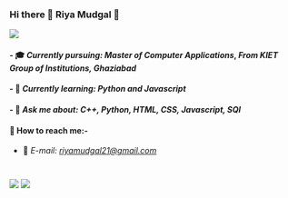 ### Hi there 👋 Riya Mudgal :girl:


![](https://komarev.com/ghpvc/?username=riyamudgal&color=yellow)
#### - 🎓 *Currently pursuing: Master of Computer Applications*, *From KIET Group of Institutions, Ghaziabad*
#### - 🌱 *Currently learning:* *Python and Javascript*
#### - 💬 *Ask me about:* *C++, Python, HTML, CSS, Javascript, SQl*

#### :satellite: How to reach me:-
- :e-mail: *E-mail:* *riyamudgal21@gmail.com*

#


<img align ="center" src ="https://github-readme-stats.vercel.app/api?username=riyamudgal&theme=blue-green&show_icons=true" />


<img align ="center" src="https://github-readme-streak-stats.herokuapp.com/?user=riyamudgal" />



